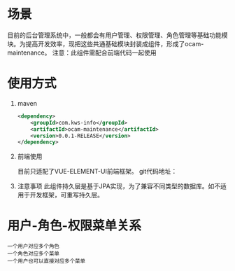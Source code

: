 # 场景

目前的后台管理系统中，一般都会有用户管理、权限管理、角色管理等基础功能模块。为提高开发效率，现把这些共通基础模块封装成组件，形成了ocam-maintenance。
注意：此组件需配合前端代码一起使用

# 使用方式

1. maven

    ```xml
    <dependency>
        <groupId>com.kws-info</groupId>
        <artifactId>ocam-maintenance</artifactId>
        <version>0.0.1-RELEASE</version>
    </dependency>
    ```

2. 前端使用

    目前只适配了VUE-ELEMENT-UI前端框架。
    git代码地址：
    
3. 注意事项
    此组件持久层是基于JPA实现，为了兼容不同类型的数据库。如不适用于开发框架，可重写持久层。

# 用户-角色-权限菜单关系

    一个用户对应多个角色
    一个角色对应多个菜单
    一个用户也可以直接对应多个菜单
    
  
    
